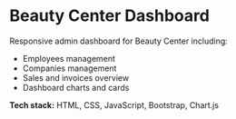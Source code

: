 # Beauty Center Dashboard

Responsive admin dashboard for Beauty Center including:

- Employees management
- Companies management
- Sales and invoices overview
- Dashboard charts and cards

**Tech stack:** HTML, CSS, JavaScript, Bootstrap, Chart.js
